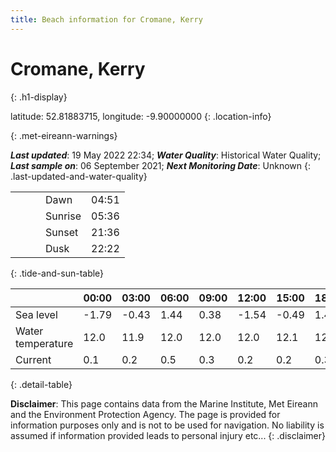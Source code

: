 ```yaml
---
title: Beach information for Cromane, Kerry
---
```

# Cromane, Kerry 
{: .h1-display}

latitude: 52.81883715, longitude: -9.90000000
{: .location-info}


{: .met-eireann-warnings}

___Last updated___: 19 May 2022 22:34; ___Water Quality___: Historical Water Quality;
___Last sample on___: 06 September 2021; ___Next Monitoring Date___: Unknown
{: .last-updated-and-water-quality}

|   |   |   |   |   |
|---|---|---|---|---|
|   |   |   | Dawn  | 04:51 |
|   |   |   | Sunrise  | 05:36 |
|   |   |   | Sunset  | 21:36 |
|   |   |   | Dusk  | 22:22 |
{: .tide-and-sun-table}

<div></div>

| | 00:00 | 03:00 | 06:00 | 09:00 | 12:00 | 15:00 | 18:00 | 21:00 |
|---|---|---|---|---|---|---|---|---|
| Sea level | -1.79 | -0.43 | 1.44 | 0.38| -1.54 | -0.49 | 1.48 | 0.74 |
| Water temperature | 12.0 | 11.9 | 12.0 | 12.0 | 12.0 | 12.1 | 12.1 | 12.1 |
| Current | 0.1 | 0.2 | 0.5 | 0.3 | 0.2| 0.2 | 0.3 | 0.3 |
{: .detail-table}

__Disclaimer__: This page contains data from the Marine Institute,
Met Eireann and the Environment Protection Agency. The page is provided for
information purposes only and is not to be used for navigation. No liability
is assumed if information provided leads to personal injury etc...
{: .disclaimer}